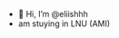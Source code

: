 - 👋 Hi, I’m @eliishhh
- am stuying in LNU (AMI)

<!---
eliishhh/eliishhh is a ✨ special ✨ repository because its `README.md` (this file) appears on your GitHub profile.
You can click the Preview link to take a look at your changes.
--->
